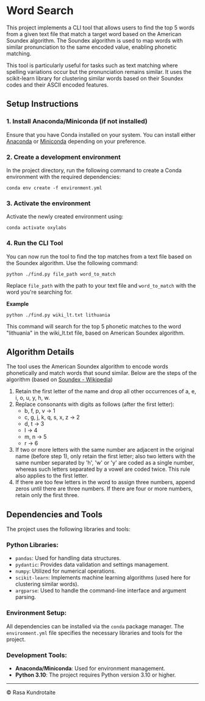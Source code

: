 # Word Search

This project implements a CLI tool that allows users to find the top 5 words from a given text file that match a target word based on the American Soundex algorithm. The Soundex algorithm is used to map words with similar pronunciation to the same encoded value, enabling phonetic matching.

This tool is particularly useful for tasks such as text matching where spelling variations occur but the pronunciation remains similar. It uses the scikit-learn library for clustering similar words based on their Soundex codes and their ASCII encoded features.

## Setup Instructions

### 1. Install Anaconda/Miniconda (if not installed)
Ensure that you have Conda installed on your system. You can install either [Anaconda](https://www.anaconda.com/products/individual) or [Miniconda](https://docs.conda.io/en/latest/miniconda.html) depending on your preference.

### 2. Create a development environment

In the project directory, run the following command to create a Conda environment with the required dependencies:
```
conda env create -f environment.yml
```
### 3. Activate the environment
Activate the newly created environment using:
```
conda activate oxylabs
```
### 4. Run the CLI Tool
You can now run the tool to find the top matches from a text file based on the Soundex algorithm. Use the following command:
```
python ./find.py file_path word_to_match
```
Replace `file_path` with the path to your text file and `word_to_match` with the word you're searching for.

**Example**
```
python ./find.py wiki_lt.txt lithuania
```
This command will search for the top 5 phonetic matches to the word "lithuania" in the wiki_lt.txt file, based on American Soundex algorithm.

## Algorithm Details
The tool uses the American Soundex algorithm to encode words phonetically and match words that sound similar. Below are the steps of the algorithm (based on [Soundex - Wikipedia](https://en.wikipedia.org/wiki/Soundex))

1. Retain the first letter of the name and drop all other occurrences of a, e, i, o, u, y, h, w.
2. Replace consonants with digits as follows (after the first letter):
    * b, f, p, v → 1
    * c, g, j, k, q, s, x, z → 2
    * d, t → 3
    * l → 4
    * m, n → 5
    * r → 6
3. If two or more letters with the same number are adjacent in the original name (before step 1), only retain the first letter; also two letters with the same number separated by 'h', 'w' or 'y' are coded as a single number, whereas such letters separated by a vowel are coded twice. This rule also applies to the first letter.
4. If there are too few letters in the word to assign three numbers, append zeros until there are three numbers. If there are four or more numbers, retain only the first three.

## Dependencies and Tools

The project uses the following libraries and tools:

### Python Libraries:
- `pandas`: Used for handling data structures.
- `pydantic`: Provides data validation and settings management.
- `numpy`: Utilized for numerical operations.
- `scikit-learn`: Implements machine learning algorithms (used here for clustering similar words).
- `argparse`: Used to handle the command-line interface and argument parsing.

### Environment Setup:
All dependencies can be installed via the `conda` package manager. The `environment.yml` file specifies the necessary libraries and tools for the project.

### Development Tools:
- **Anaconda/Miniconda**: Used for environment management.
- **Python 3.10**: The project requires Python version 3.10 or higher.
---

&copy; Rasa Kundrotaite
